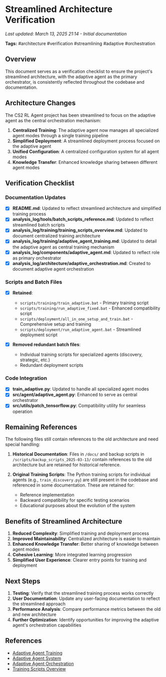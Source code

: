 # Streamlined Architecture Verification

*Last updated: March 13, 2025 21:14 - Initial documentation*

**Tags:** #architecture #verification #streamlining #adaptive #orchestration

## Overview

This document serves as a verification checklist to ensure the project's streamlined architecture, with the adaptive agent as the primary orchestrator, is consistently reflected throughout the codebase and documentation.

## Architecture Changes

The CS2 RL Agent project has been streamlined to focus on the adaptive agent as the central orchestration mechanism:

1. **Centralized Training**: The adaptive agent now manages all specialized agent modes through a single training pipeline
2. **Simplified Deployment**: A streamlined deployment process focused on the adaptive agent
3. **Unified Configuration**: A centralized configuration system for all agent modes
4. **Knowledge Transfer**: Enhanced knowledge sharing between different agent modes

## Verification Checklist

### Documentation Updates

- [x] **README.md**: Updated to reflect streamlined architecture and simplified training process
- [x] **analysis_log/tools/batch_scripts_reference.md**: Updated to reflect streamlined batch scripts
- [x] **analysis_log/training/training_scripts_overview.md**: Updated to document centralized training architecture
- [x] **analysis_log/training/adaptive_agent_training.md**: Updated to detail the adaptive agent as central training mechanism
- [x] **analysis_log/components/adaptive_agent.md**: Updated to reflect role as primary orchestrator
- [x] **analysis_log/architecture/adaptive_orchestration.md**: Created to document adaptive agent orchestration

### Scripts and Batch Files

- [x] **Retained**: 
  - `scripts/training/train_adaptive.bat` - Primary training script
  - `scripts/training/run_adaptive_fixed.bat` - Enhanced compatibility script
  - `scripts/deployment/all_in_one_setup_and_train.bat` - Comprehensive setup and training
  - `scripts/deployment/run_adaptive_agent.bat` - Streamlined deployment script
  
- [x] **Removed redundant batch files**:
  - Individual training scripts for specialized agents (discovery, strategic, etc.)
  - Redundant deployment scripts

### Code Integration

- [x] **train_adaptive.py**: Updated to handle all specialized agent modes
- [x] **src/agent/adaptive_agent.py**: Enhanced to serve as central orchestrator
- [x] **src/utils/patch_tensorflow.py**: Compatibility utility for seamless operation

## Remaining References

The following files still contain references to the old architecture and need special handling:

1. **Historical Documentation**: Files in `/docs/` and backup scripts in `/scripts/backup_scripts_2025-03-13/` contain references to the old architecture but are retained for historical reference.

2. **Original Training Scripts**: The Python training scripts for individual agents (e.g., `train_discovery.py`) are still present in the codebase and referenced in some documentation. These are retained for:
   - Reference implementation
   - Backward compatibility for specific testing scenarios
   - Educational purposes about the evolution of the system

## Benefits of Streamlined Architecture

1. **Reduced Complexity**: Simplified training and deployment process
2. **Improved Maintainability**: Centralized architecture is easier to maintain
3. **Enhanced Knowledge Transfer**: Better sharing of knowledge between agent modes
4. **Cohesive Learning**: More integrated learning progression
5. **Simplified User Experience**: Clearer entry points for training and deployment

## Next Steps

1. **Testing**: Verify that the streamlined training process works correctly
2. **User Documentation**: Update any user-facing documentation to reflect the streamlined approach
3. **Performance Analysis**: Compare performance metrics between the old and new architecture
4. **Further Optimization**: Identify opportunities for improving the adaptive agent's orchestration capabilities

## References

- [Adaptive Agent Training](../training/adaptive_agent_training.md)
- [Adaptive Agent System](../components/adaptive_agent.md)
- [Adaptive Agent Orchestration](adaptive_orchestration.md)
- [Training Scripts Overview](../training/training_scripts_overview.md) 